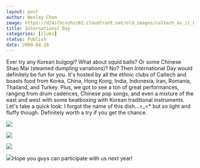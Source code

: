 ```yaml
---
layout: post
author: Wesley Chen
image: https://d24slhcvzhzz82.cloudfront.net/old_images/caltech_as_it_happens/6a0105349b8251970b01156f64ddc0970c.jpg
title: International Day
categories: [clubs]
status: Publish
date: 2009-04-28
---
```


Ever try any Korean bulgogi? What about squid balls? Or some Chinese Shao Mai (steamed dumpling variations)? 
No?
Then International Day would definitely be fun for you. It's hosted by all the ethnic clubs of Caltech and boasts food from Korea, China, Hong Kong, India, Indonesia, Iran, Romania, Thailand, and Turkey. 
Plus, we got to see a ton of great performances, ranging from drum cadences, Chinese pop songs, and even a mixture of the east and west with some beatboxing with Korean traditional instruments. 
Let's take a quick look:
I forgot the name of this dish...&gt;_&lt;* but so light and fluffy though. Definitely worth a try if you get the chance.


![](https://d24slhcvzhzz82.cloudfront.net/old_images/6a0105349b8251970b0115705b0b81970b-800wi.jpg)

![](https://d24slhcvzhzz82.cloudfront.net/old_images/caltech_as_it_happens/6a0105349b8251970b0115705b0be7970b.jpg)

![](https://d24slhcvzhzz82.cloudfront.net/old_images/caltech_as_it_happens/6a0105349b8251970b01156f64df3d970c.jpg)

![](https://d24slhcvzhzz82.cloudfront.net/old_images/caltech_as_it_happens/6a0105349b8251970b0115705b0d40970b.jpg)Hope you guys can participate with us next year!
